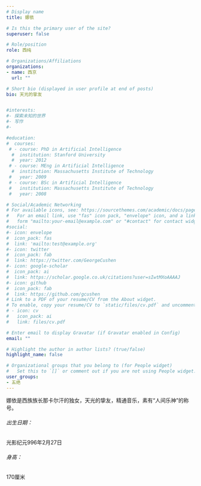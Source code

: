 ```yaml
---
# Display name
title: 娜依

# Is this the primary user of the site?
superuser: false

# Role/position
role: 西纯

# Organizations/Affiliations
organizations:
- name: 西京
  url: ""

# Short bio (displayed in user profile at end of posts)
bio: 天光的挚友


#interests:
#- 探索未知的世界
#- 写作
#- 

#education:
#  courses:
 # - course: PhD in Artificial Intelligence
  #  institution: Stanford University
  #  year: 2012
 # - course: MEng in Artificial Intelligence
  #  institution: Massachusetts Institute of Technology
 #   year: 2009
 # - course: BSc in Artificial Intelligence
 #   institution: Massachusetts Institute of Technology
 #   year: 2008

# Social/Academic Networking
# For available icons, see: https://sourcethemes.com/academic/docs/page-builder/#icons
#   For an email link, use "fas" icon pack, "envelope" icon, and a link in the
#   form "mailto:your-email@example.com" or "#contact" for contact widget.
#social:
#- icon: envelope
#  icon_pack: fas
#  link: 'mailto:test@example.org'
#- icon: twitter
#  icon_pack: fab
#  link: https://twitter.com/GeorgeCushen
#- icon: google-scholar
#  icon_pack: ai
#  link: https://scholar.google.co.uk/citations?user=sIwtMXoAAAAJ
#- icon: github
#  icon_pack: fab
#  link: https://github.com/gcushen
# Link to a PDF of your resume/CV from the About widget.
# To enable, copy your resume/CV to `static/files/cv.pdf` and uncomment the lines below.
# - icon: cv
#   icon_pack: ai
#   link: files/cv.pdf

# Enter email to display Gravatar (if Gravatar enabled in Config)
email: ""

# Highlight the author in author lists? (true/false)
highlight_name: false

# Organizational groups that you belong to (for People widget)
#   Set this to `[]` or comment out if you are not using People widget.
user_groups:
- 五绝
---
```


娜依是西族族长那卡尔汗的独女，天光的挚友，精通音乐，素有“人间乐神”的称号。



###### 出生日期：

光影纪元996年2月27日

###### 身高：

170厘米